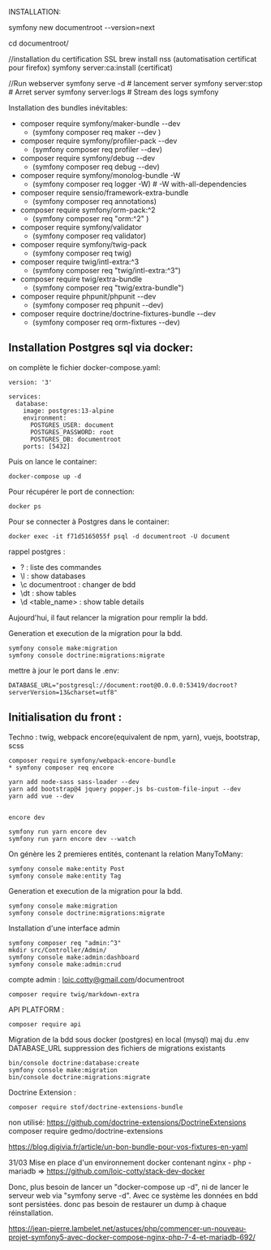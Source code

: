 INSTALLATION:

symfony new documentroot --version=next

cd documentroot/

//installation du certification SSL
brew install nss (automatisation certificat pour firefox)
symfony server:ca:install (certificat)

//Run webserver
symfony serve -d # lancement server
symfony server:stop # Arret server
symfony server:logs # Stream des logs symfony

Installation des bundles inévitables:

* composer require symfony/maker-bundle --dev
    * (symfony composer req maker --dev )
* composer require symfony/profiler-pack --dev
    * (symfony composer req profiler --dev)
* composer require symfony/debug --dev
    * (symfony composer req debug --dev)
* composer require symfony/monolog-bundle -W
    * (symfony composer req logger -W) # -W with-all-dependencies
* composer require sensio/framework-extra-bundle
    * (symfony composer req annotations)
* composer require symfony/orm-pack:^2
    * (symfony composer req "orm:^2" )
* composer require symfony/validator
    * (symfony composer req validator)
* composer require symfony/twig-pack
    * (symfony composer req twig)
* composer require twig/intl-extra:^3
    * (symfony composer req "twig/intl-extra:^3")
* composer require twig/extra-bundle
    * (symfony composer req "twig/extra-bundle")
* composer require phpunit/phpunit --dev
    * (symfony composer req phpunit --dev)
* composer require doctrine/doctrine-fixtures-bundle --dev
    * (symfony composer req orm-fixtures --dev)

## Installation Postgres sql via docker:

on complète le fichier docker-compose.yaml:

```
version: '3'

services:
  database:
    image: postgres:13-alpine
    environment:
      POSTGRES_USER: document
      POSTGRES_PASSWORD: root
      POSTGRES_DB: documentroot
    ports: [5432]
```

Puis on lance le container:
```
docker-compose up -d
```
Pour récupérer le port de connection:
```
docker ps
```
Pour se connecter à Postgres dans le container:

```
docker exec -it f71d5165055f psql -d documentroot -U document
```

rappel postgres :
* \? : liste des commandes
* \l : show databases
* \c documentroot : changer de bdd
* \dt : show tables
* \d <table_name> : show table details

Aujourd'hui, il faut relancer la migration pour remplir la bdd.

Generation et execution de la migration pour la bdd.
```
symfony console make:migration
symfony console doctrine:migrations:migrate
```

mettre à jour le port dans le .env:
```
DATABASE_URL="postgresql://document:root@0.0.0.0:53419/docroot?serverVersion=13&charset=utf8"
```


## Initialisation du front :

Techno :
twig, webpack encore(equivalent de npm, yarn), vuejs, bootstrap, scss



```
composer require symfony/webpack-encore-bundle
* symfony composer req encore

yarn add node-sass sass-loader --dev
yarn add bootstrap@4 jquery popper.js bs-custom-file-input --dev
yarn add vue --dev


encore dev

symfony run yarn encore dev
symfony run yarn encore dev --watch
```

On génère les 2 premieres entités, contenant la relation ManyToMany:
```
symfony console make:entity Post
symfony console make:entity Tag
```

Generation et execution de la migration pour la bdd.
```
symfony console make:migration
symfony console doctrine:migrations:migrate
```

Installation d'une interface admin
```
symfony composer req "admin:^3"
mkdir src/Controller/Admin/
symfony console make:admin:dashboard
symfony console make:admin:crud
```
compte admin : loic.cotty@gmail.com/documentroot


```
composer require twig/markdown-extra
```

API PLATFORM : 
```
composer require api
```

Migration de la bdd sous docker (postgres) en local (mysql)
maj du .env DATABASE_URL
suppression des fichiers de migrations existants
```
bin/console doctrine:database:create
symfony console make:migration
bin/console doctrine:migrations:migrate
```

Doctrine Extension : 
```
composer require stof/doctrine-extensions-bundle
```
non utilisé:
https://github.com/doctrine-extensions/DoctrineExtensions
composer require gedmo/doctrine-extensions


https://blog.digivia.fr/article/un-bon-bundle-pour-vos-fixtures-en-yaml




31/03
Mise en place d'un environnement docker contenant nginx - php - mariadb
=> https://github.com/loic-cotty/stack-dev-docker

Donc, plus besoin de lancer un "docker-compose up -d", ni de lancer le serveur web via "symfony serve -d".
Avec ce système les données en bdd sont persistées. donc pas besoin de restaurer un dump à chaque réinstallation. 



https://jean-pierre.lambelet.net/astuces/php/commencer-un-nouveau-projet-symfony5-avec-docker-compose-nginx-php-7-4-et-mariadb-692/

